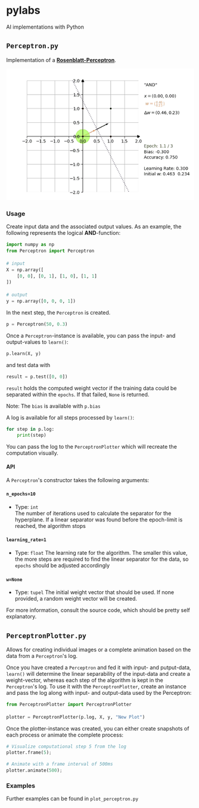 # pylabs
AI implementations with Python

## `Perceptron.py`

Implementation of a **[Rosenblatt-Perceptron](https://en.wikipedia.org/wiki/perceptron)**. 

![](./resources/and_perceptron.gif)

### Usage

Create input data and the associated output values. As an example, the following represents the logical **AND**-function:

```python
import numpy as np
from Perceptron import Perceptron

# input
X = np.array([
    [0, 0], [0, 1], [1, 0], [1, 1]
])

# output
y = np.array([0, 0, 0, 1])
```

In the next step, the `Perceptron` is created. 

```python 
p = Perceptron(50, 0.3)
```

Once a `Perceptron`-instance is available, you can pass the input- and output-values to `learn()`:

```python 
p.learn(X, y)
```

and test data with

```python 
result = p.test([0, 0])
```

`result` holds the computed weight vector if the training data could be separated within the `epochs`. If that failed,
`None` is returned. 

Note: The `bias` is available with `p.bias`

A log is available for all steps processed by `learn()`:

```python
for step in p.log:
    print(step)
```

You can pass the log to the `PerceptronPlotter` which will recreate the computation visually.

#### API
A `Perceptron`'s constructor takes the following arguments:

#### `n_epochs=10`
 - Type: `int`   
The number of iterations used to calculate the separator for the hyperplane. If a linear separator was found before the epoch-limit is reached, the algorithm stops

#### `learning_rate=1`
 - Type: `float`
The learning rate for the algorithm. The smaller this value, the more steps are required to find the linear separator for the data, so
`epochs` should be adjusted accordingly

#### `w=None`
 - Type: `tupel`
The initial weight vector that should be used. If none provided, a random weight vector will be created.

For more information, consult the source code, which should be pretty self explanatory.

## `PerceptronPlotter.py`

Allows for creating individual images or a complete animation based on the data from a `Perceptron`'s log.

Once you have created a `Perceptron` and fed it with input- and putput-data, `learn()` will determine the linear
separability of the input-data and create a weight-vector, whereas each step of the algorithm is kept in the 
`Perceptron`'s log. To use it with the `PerceptronPlotter`, create an instance and pass the log along with
input- and output-data used by the Perceptron:

```python
from PerceptronPlotter import PerceptronPlotter

plotter = PerceptronPlotter(p.log, X, y, "New Plot")
```

Once the plotter-instance was created, you can either create snapshots of each process or animate the complete process:

```python
# Visualize computational step 5 from the log
plotter.frame(5);
```

```python
# Animate with a frame interval of 500ms
plotter.animate(500);
```

### Examples
Further examples can be found in `plot_perceptron.py`

